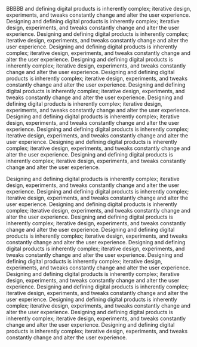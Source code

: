 BBBBB and defining digital products is inherently complex; iterative design, experiments, and tweaks constantly change and alter the user experience. Designing and defining digital products is inherently complex; iterative design, experiments, and tweaks constantly change and alter the user experience. Designing and defining digital products is inherently complex; iterative design, experiments, and tweaks constantly change and alter the user experience. Designing and defining digital products is inherently complex; iterative design, experiments, and tweaks constantly change and alter the user experience. Designing and defining digital products is inherently complex; iterative design, experiments, and tweaks constantly change and alter the user experience. Designing and defining digital products is inherently complex; iterative design, experiments, and tweaks constantly change and alter the user experience. Designing and defining digital products is inherently complex; iterative design, experiments, and tweaks constantly change and alter the user experience. Designing and defining digital products is inherently complex; iterative design, experiments, and tweaks constantly change and alter the user experience. Designing and defining digital products is inherently complex; iterative design, experiments, and tweaks constantly change and alter the user experience. Designing and defining digital products is inherently complex; iterative design, experiments, and tweaks constantly change and alter the user experience. Designing and defining digital products is inherently complex; iterative design, experiments, and tweaks constantly change and alter the user experience. Designing and defining digital products is inherently complex; iterative design, experiments, and tweaks constantly change and alter the user experience. 

Designing and defining digital products is inherently complex; iterative design, experiments, and tweaks constantly change and alter the user experience. Designing and defining digital products is inherently complex; iterative design, experiments, and tweaks constantly change and alter the user experience. Designing and defining digital products is inherently complex; iterative design, experiments, and tweaks constantly change and alter the user experience. Designing and defining digital products is inherently complex; iterative design, experiments, and tweaks constantly change and alter the user experience. Designing and defining digital products is inherently complex; iterative design, experiments, and tweaks constantly change and alter the user experience. Designing and defining digital products is inherently complex; iterative design, experiments, and tweaks constantly change and alter the user experience. Designing and defining digital products is inherently complex; iterative design, experiments, and tweaks constantly change and alter the user experience. Designing and defining digital products is inherently complex; iterative design, experiments, and tweaks constantly change and alter the user experience. Designing and defining digital products is inherently complex; iterative design, experiments, and tweaks constantly change and alter the user experience. Designing and defining digital products is inherently complex; iterative design, experiments, and tweaks constantly change and alter the user experience. Designing and defining digital products is inherently complex; iterative design, experiments, and tweaks constantly change and alter the user experience. Designing and defining digital products is inherently complex; iterative design, experiments, and tweaks constantly change and alter the user experience. 